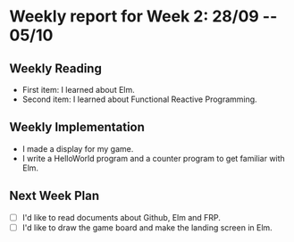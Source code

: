 # Weekly report for Week 2: 28/09 -- 05/10
## Weekly Reading
- First item: I learned about Elm.
- Second item: I learned about Functional Reactive Programming.
## Weekly Implementation
- I made a display for my game.
- I write a HelloWorld program and a counter program to get familiar with Elm.
## Next Week Plan
- [ ] I'd like to read documents about Github, Elm and FRP.
- [ ] I'd like to draw the game board and make the landing screen in Elm.
